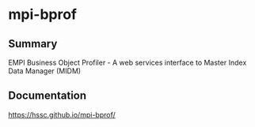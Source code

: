 # mpi-bprof

## Summary
EMPI Business Object Profiler - A web services interface to Master Index Data Manager (MIDM)
## Documentation
https://hssc.github.io/mpi-bprof/

